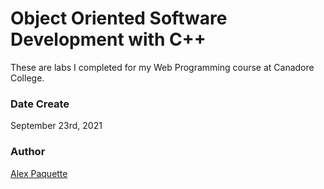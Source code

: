 # Object Oriented Software Development with C++
These are labs I completed for my Web Programming course at Canadore College.

### Date Create
September 23rd, 2021

### Author
[Alex Paquette](https://github.com/apaquette)
